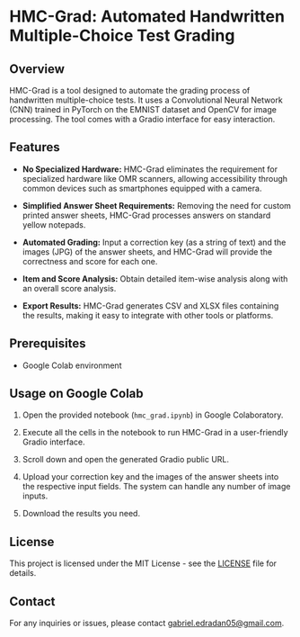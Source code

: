 # HMC-Grad: Automated Handwritten Multiple-Choice Test Grading

## Overview

HMC-Grad is a tool designed to automate the grading process of handwritten multiple-choice tests. It uses a Convolutional Neural Network (CNN) trained in PyTorch on the EMNIST dataset and OpenCV for image processing. The tool comes with a Gradio interface for easy interaction. 

## Features

- **No Specialized Hardware:** HMC-Grad eliminates the requirement for specialized hardware like OMR scanners, allowing accessibility through common devices such as smartphones equipped with a camera.

- **Simplified Answer Sheet Requirements:** Removing the need for custom printed answer sheets, HMC-Grad processes answers on standard yellow notepads.

- **Automated Grading:** Input a correction key (as a string of text) and the images (JPG) of the answer sheets, and HMC-Grad will provide the correctness and score for each one.

- **Item and Score Analysis:** Obtain detailed item-wise analysis along with an overall score analysis.

- **Export Results:** HMC-Grad generates CSV and XLSX files containing the results, making it easy to integrate with other tools or platforms.

## Prerequisites

- Google Colab environment

## Usage on Google Colab

1. Open the provided notebook (`hmc_grad.ipynb`) in Google Colaboratory.

2. Execute all the cells in the notebook to run HMC-Grad in a user-friendly Gradio interface.

3. Scroll down and open the generated Gradio public URL.

4. Upload your correction key and the images of the answer sheets into the respective input fields. The system can handle any number of image inputs.

5. Download the results you need.

## License

This project is licensed under the MIT License - see the [LICENSE](LICENSE) file for details.

## Contact

For any inquiries or issues, please contact gabriel.edradan05@gmail.com.
